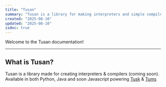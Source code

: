 ```yaml
---
title: "Tusan"
summary: "Tusan is a library for making interpreters and simple compilers"
created: "2025-08-10"
updated: "2025-08-10"
isdoc: true
---
```


Welcome to the Tusan documentation!

---
## What is Tusan?

Tusan is a library made for creating interpreters & compilers (coming soon). Available in both Python, Java and soon Javascript powering [Tusk](https://tusk.tutla.net) & [Tums](/tums)